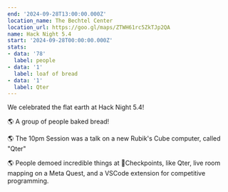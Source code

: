 ```yaml
---
end: '2024-09-28T13:00:00.000Z'
location_name: The Bechtel Center
location_url: https://goo.gl/maps/ZTWH61rc5ZkTJp2QA
name: Hack Night 5.4
start: '2024-09-28T00:00:00.000Z'
stats:
- data: '78'
  label: people
- data: '1'
  label: loaf of bread
- data: '1'
  label: Qter
---
```


We celebrated the flat earth at Hack Night 5.4!

🌎 A group of people baked bread!

🌎 The 10pm Session was a talk on a new Rubik's Cube computer, called "Qter"

🌎 People demoed incredible things at 🏁Checkpoints, like Qter, live room mapping on a Meta Quest, and a VSCode extension for competitive programming.